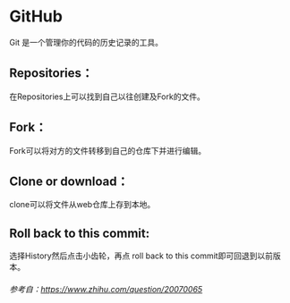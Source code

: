 # GitHub
Git 是一个管理你的代码的历史记录的工具。

## Repositories：
在Repositories上可以找到自己以往创建及Fork的文件。

## Fork：
Fork可以将对方的文件转移到自己的仓库下并进行编辑。

## Clone or download：
clone可以将文件从web仓库上存到本地。

## Roll back to this commit:
选择History然后点击小齿轮，再点 roll back to this commit即可回退到以前版本。

###### 参考自：https://www.zhihu.com/question/20070065